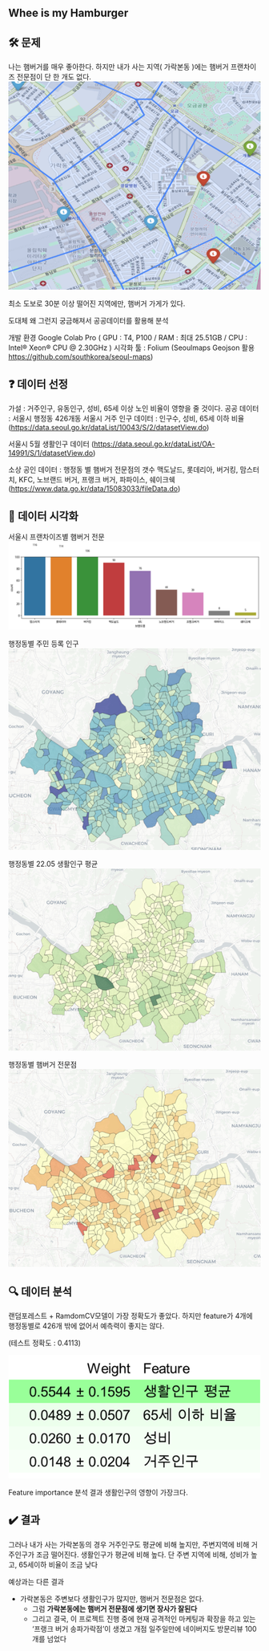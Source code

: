 ## Whee is my Hamburger


## 🛠 문제
나는 햄버거를 매우 좋아한다.
하지만 내가 사는 지역( 가락본동 )에는 햄버거 프랜차이즈 전문점이 단 한 개도 없다. 
![캡처](/image/garak.png)

최소 도보로 30분 이상 떨어진 지역에만, 햄버거 가게가 있다. 

도대체 왜 그런지 궁금해져서 공공데이터를 활용해 분석

개발 환경
Google Colab Pro ( GPU : T4, P100 / RAM : 최대 25.51GB / CPU : Intel® Xeon® CPU @ 2.30GHz )
시각화 툴 : Folium (Seoulmaps Geojson 활용 https://github.com/southkorea/seoul-maps)

## ❓ 데이터 선정
가설 : 거주인구, 유동인구, 성비, 65세 이상 노인 비율이 영향을 줄 것이다. 
공공 데이터 : 서울시 행정동 426개동 
서울시 거주 인구 데이터 : 인구수, 성비, 65세 이하 비율(https://data.seoul.go.kr/dataList/10043/S/2/datasetView.do)

서울시 5월 생활인구 데이터 (https://data.seoul.go.kr/dataList/OA-14991/S/1/datasetView.do)

소상 공인 데이터 : 행정동 별 햄버거 전문점의 갯수
맥도날드, 롯데리아, 버거킹, 맘스터치, KFC, 노브랜드 버거,
프랭크 버거, 파파이스, 쉐이크쉑 (https://www.data.go.kr/data/15083033/fileData.do)

## 🧹 데이터 시각화
서울시 프랜차이즈별 햄버거 전문
![캡처](/image/ham_count.png)


행정동별 주민 등록 인구
![캡처](/image/residence_peo.png)

행정동별 22.05 생활인구 평균
![캡처](/image/living_peo.png)

행정동별 햄버거 전문점
![캡처](/image/dong_ham.png)




## 🔍 데이터 분석
랜덤포레스트 + RamdomCV모델이 가장 정확도가 좋았다.
하지만 feature가 4개에 행정동별로 426개 밖에 없어서 예측력이 좋지는 않다.

(테스트 정확도 : 0.4113)

![캡처](/image/feature_importance_ham.png)

Feature importance 분석 결과
생활인구의 영향이 가장크다.

## ✔️ 결과
그러나 내가 사는 가락본동의 경우 거주인구도 평균에 비해 높지만, 주변지역에 비해 거주인구가 조금 떨어진다.
생활인구가 평균에 비해  높다. 
단 주변 지역에 비해, 성비가 높고, 65세이하 비율이 조금 낮다

예상과는 다른 결과
- 가락본동은 주변보다 생활인구가 많지만, 햄버거 전문점은 없다.
    - 그럼 **가락본동에는 햄버거 전문점에 생기면 장사가 잘된다**
    - 그리고 결국, 이 프로젝트 진행 중에 현재 공격적인 마케팅과 확장을 하고 있는  ‘프랭크 버거 송파가락점’이 생겼고 개점 일주일만에 네이버지도 방문리뷰 100개를 넘었다



